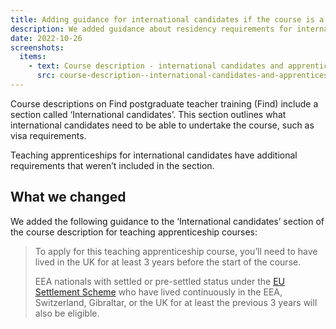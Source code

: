 ```yaml
---
title: Adding guidance for international candidates if the course is a teaching apprenticeship
description: We added guidance about residency requirements for international candidates applying for a teaching apprenticeship course
date: 2022-10-26
screenshots:
  items:
    - text: Course description - international candidates and apprenticeships
      src: course-description--international-candidates-and-apprenticeships.png
---
```


Course descriptions on Find postgraduate teacher training (Find) include a section called ‘International candidates’. This section outlines what international candidates need to be able to undertake the course, such as visa requirements.

Teaching apprenticeships for international candidates have additional requirements that weren’t included in the section.

## What we changed

We added the following guidance to the ‘International candidates’ section of the course description for teaching apprenticeship courses:

> To apply for this teaching apprenticeship course, you’ll need to have lived in the UK for at least 3 years before the start of the course.
>
> EEA nationals with settled or pre-settled status under the [EU Settlement Scheme](https://www.gov.uk/settled-status-eu-citizens-families) who have lived continuously in the EEA, Switzerland, Gibraltar, or the UK for at least the previous 3 years will also be eligible.
